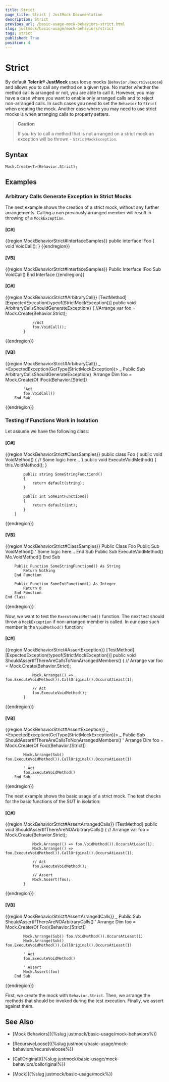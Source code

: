 ```yaml
---
title: Strict
page_title: Strict | JustMock Documentation
description: Strict
previous_url: /basic-usage-mock-behaviors-strict.html
slug: justmock/basic-usage/mock-behaviors/strict
tags: strict
published: True
position: 4
---
```


# Strict

By default __Telerik® JustMock__ uses loose mocks (`Behavior.RecursiveLoose`) and allows you to call any method on a given type. No matter whether the method call is arranged or not, you are able to call it. However, you may have a case where you want to enable only arranged calls and to reject non-arranged calls. In such cases you need to set the `Behavior` to `Strict` when creating the mock. Another case where you may need to use strict mocks is when arranging calls to property setters.

> **Caution**
> 
> If you try to call a method that is not arranged on a strict mock an exception will be thrown - `StrictMockException`.

## Syntax

`Mock.Create<T>(Behavior.Strict);`

## Examples

### Arbitrary Calls Generate Exception in Strict Mocks

The next example shows the creation of a strict mock, without any further arrangements. Calling a non previously arranged member will result in throwing of a `MockException`.
          
  #### __[C#]__

  {{region MockBehaviorStrict#InterfaceSamples}}
    public interface IFoo
        {
            void VoidCall();
        }
  {{endregion}}

  #### __[VB]__

  {{region MockBehaviorStrict#InterfaceSamples}}
    Public Interface IFoo
        Sub VoidCall()
    End Interface
  {{endregion}}


  #### __[C#]__

  {{region MockBehaviorStrict#ArbitraryCall}}
    [TestMethod]
            [ExpectedException(typeof(StrictMockException))]
            public void ArbitraryCallsShouldGenerateException()
            {
                //Arrange
                var foo = Mock.Create<IFoo>(Behavior.Strict);

                //Act
                foo.VoidCall();
            }
  {{endregion}}

  #### __[VB]__

  {{region MockBehaviorStrict#ArbitraryCall}}
    <TestMethod> _
        <ExpectedException(GetType(StrictMockException))> _
        Public Sub ArbitraryCallsShouldGenerateException()
            'Arrange
            Dim foo = Mock.Create(Of IFoo)(Behavior.[Strict])

            'Act
            foo.VoidCall()
        End Sub
  {{endregion}}

### Testing If Functions Work in Isolation
          
Let assume we have the following class:
          
  #### __[C#]__

  {{region MockBehaviorStrict#ClassSamples}}
    public class Foo
        {
            public void VoidMethod()
            {
                // Some logic here...
            }
            public void ExecuteVoidMethod()
            {
                this.VoidMethod();
            }

            public string SomeStringFunctiond()
            {
                return default(string);
            }

            public int SomeIntFunctiond()
            {
                return default(int);
            }
        }
  {{endregion}}

  #### __[VB]__

  {{region MockBehaviorStrict#ClassSamples}}
    Public Class Foo
        Public Sub VoidMethod()
            ' Some logic here...
        End Sub
        Public Sub ExecuteVoidMethod()
            Me.VoidMethod()
        End Sub

        Public Function SomeStringFunctiond() As String
            Return Nothing
        End Function

        Public Function SomeIntFunctiond() As Integer
            Return 0
        End Function
    End Class
  {{endregion}}

Now, we want to test the `ExecuteVoidMethod()` function. The next test should throw a `MockException` if non-arranged member is called. In our case such member is the `VoidMethod()` function:
          
  #### __[C#]__

  {{region MockBehaviorStrict#AssertException}}
    [TestMethod]
            [ExpectedException(typeof(StrictMockException))]
            public void ShouldAssertIfThereAreCallsToNonArrangedMembers()
            {
                // Arrange
                var foo = Mock.Create<Foo>(Behavior.Strict);

                Mock.Arrange(() => foo.ExecuteVoidMethod()).CallOriginal().OccursAtLeast(1);

                // Act
                foo.ExecuteVoidMethod();
            }
  {{endregion}}

  #### __[VB]__

  {{region MockBehaviorStrict#AssertException}}
    <TestMethod> _
        <ExpectedException(GetType(StrictMockException))> _
        Public Sub ShouldAssertIfThereAreCallsToNonArrangedMembers()
            ' Arrange
            Dim foo = Mock.Create(Of Foo)(Behavior.[Strict])

            Mock.Arrange(Sub() foo.ExecuteVoidMethod()).CallOriginal().OccursAtLeast(1)

            ' Act
            foo.ExecuteVoidMethod()
        End Sub
  {{endregion}}

The next example shows the basic usage of a strict mock. The test checks for the basic functions of the SUT in isolation: 

  #### __[C#]__

  {{region MockBehaviorStrict#AssertArrangedCalls}}
    [TestMethod]
            public void ShouldAssertIfThereAreNOArbitraryCalls()
            {
                // Arrange
                var foo = Mock.Create<Foo>(Behavior.Strict);

                Mock.Arrange(() => foo.VoidMethod()).OccursAtLeast(1);
                Mock.Arrange(() => foo.ExecuteVoidMethod()).CallOriginal().OccursAtLeast(1);

                // Act
                foo.ExecuteVoidMethod();

                // Assert
                Mock.Assert(foo);
            }
  {{endregion}}

  #### __[VB]__

  {{region MockBehaviorStrict#AssertArrangedCalls}}
    <TestMethod> _
        Public Sub ShouldAssertIfThereAreNOArbitraryCalls()
            ' Arrange
            Dim foo = Mock.Create(Of Foo)(Behavior.[Strict])

            Mock.Arrange(Sub() foo.VoidMethod()).OccursAtLeast(1)
            Mock.Arrange(Sub() foo.ExecuteVoidMethod()).CallOriginal().OccursAtLeast(1)

            ' Act
            foo.ExecuteVoidMethod()

            ' Assert
            Mock.Assert(foo)
        End Sub
  {{endregion}}

First, we create the mock with `Behavior.Strict`. Then, we arrange the methods that should be invoked  during the test execution. Finally, we assert against them.
        
## See Also

 * [Mock Behaviors]({%slug justmock/basic-usage/mock-behaviors%})

 * [RecursiveLoose]({%slug justmock/basic-usage/mock-behaviors/recursiveloose%})

 * [CallOriginal]({%slug justmock/basic-usage/mock-behaviors/calloriginal%})

 * [Mock]({%slug justmock/basic-usage/mock%})
